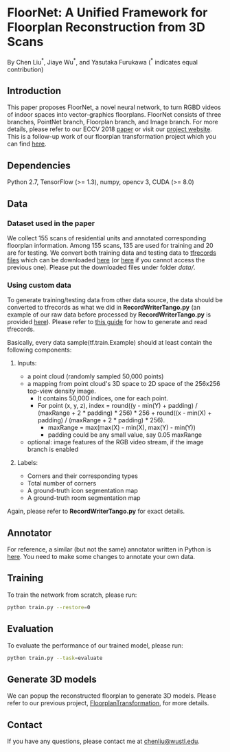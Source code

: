 # FloorNet: A Unified Framework for Floorplan Reconstruction from 3D Scans
By Chen Liu<sup>\*</sup>, Jiaye Wu<sup>\*</sup>, and Yasutaka Furukawa (<sup>\*</sup> indicates equal contribution)

## Introduction

This paper proposes FloorNet, a novel neural network, to turn RGBD videos of indoor spaces into vector-graphics floorplans. FloorNet consists of three branches, PointNet branch, Floorplan branch, and Image branch. For more details, please refer to our ECCV 2018 [paper](https://arxiv.org/abs/1804.00090) or visit our [project website](http://art-programmer.github.io/floornet.html). This is a follow-up work of our floorplan transformation project which you can find [here](https://github.com/art-programmer/FloorplanTransformation).

## Dependencies
Python 2.7, TensorFlow (>= 1.3), numpy, opencv 3, CUDA (>= 8.0)

## Data

### Dataset used in the paper

We collect 155 scans of residential units and annotated corresponding floorplan information. Among 155 scans, 135 are used for training and 20 are for testing. We convert both training data and testing data to [tfrecords files](https://www.tensorflow.org/guide/datasets#consuming_tfrecord_data) which can be downloaded [here](https://drive.google.com/open?id=16lyX_xTiALUzKyst86WJHlhpTDr8XPF_) (or [here](https://mega.nz/#F!5yQy0b5T!ykkR4dqwGO9J5EwnKT_GBw) if you cannot access the previous one). Please put the downloaded files under folder *data/*.


### Using custom data

To generate training/testing data from other data source, the data should be converted to tfrecords as what we did in **RecordWriterTango.py** (an example of our raw data before processed by **RecordWriterTango.py** is provided [here](https://mega.nz/#!dnohjKZa!I3NJZ806vNK-UYp-ap7OynGnS5E-E5AK_z5WsX8n1Ls)). Please refer to [this guide](http://warmspringwinds.github.io/tensorflow/tf-slim/2016/12/21/tfrecords-guide/) for how to generate and read tfrecords. 

Basically, every data sample(tf.train.Example) should at least contain the following components:


1. Inputs:

	- a point cloud (randomly sampled 50,000 points)
	- a mapping from point cloud's 3D space to 2D space of the 256x256 top-view density image.
		- It contains 50,000 indices, one for each point.
		- For point (x, y, z), index = round((y - min(Y) + padding) / (maxRange + 2 * padding) * 256) * 256 + round((x - min(X) + padding) / (maxRange + 2 * padding) * 256).
			- maxRange = max(max(X) - min(X), max(Y) - min(Y))
			- padding could be any small value, say 0.05 maxRange
	- optional: image features of the RGB video stream, if the image branch is enabled

2. Labels:

	- Corners and their corresponding types
	- Total number of corners
	- A ground-truth icon segmentation map
	- A ground-truth room segmentation map
	
Again, please refer to 	**RecordWriterTango.py** for exact details.


## Annotator
For reference, a similar (but not the same) annotator written in Python is [here](https://github.com/art-programmer/FloorplanAnnotator). You need to make some changes to annotate your own data.

## Training
To train the network from scratch, please run:
```bash
python train.py --restore=0
```

## Evaluation
To evaluate the performance of our trained model, please run:
```bash
python train.py --task=evaluate
```

## Generate 3D models
We can popup the reconstructed floorplan to generate 3D models. Please refer to our previous project, [FloorplanTransformation](https://github.com/art-programmer/FloorplanTransformation), for more details.

## Contact

If you have any questions, please contact me at chenliu@wustl.edu.
